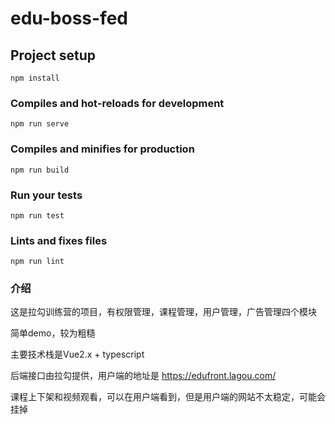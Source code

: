 # edu-boss-fed

## Project setup
```
npm install
```

### Compiles and hot-reloads for development
```
npm run serve
```

### Compiles and minifies for production
```
npm run build
```

### Run your tests
```
npm run test
```

### Lints and fixes files
```
npm run lint
```

### 介绍
这是拉勾训练营的项目，有权限管理，课程管理，用户管理，广告管理四个模块

简单demo，较为粗糙

主要技术栈是Vue2.x + typescript

后端接口由拉勾提供，用户端的地址是 https://edufront.lagou.com/ 

课程上下架和视频观看，可以在用户端看到，但是用户端的网站不太稳定，可能会挂掉
